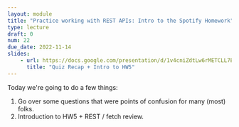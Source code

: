 ```yaml
---
layout: module
title: "Practice working with REST APIs: Intro to the Spotify Homework"
type: lecture
draft: 0
num: 22
due_date: 2022-11-14
slides: 
    - url: https://docs.google.com/presentation/d/1v4cniZdtLw6rMETCLL7EzXzpzdAgBt8nTn4tDL8JYEQ/edit?usp=sharing
      title: "Quiz Recap + Intro to HW5"
---
```


Today we're going to do a few things:
1. Go over some questions that were points of confusion for many (most) folks.
2. Introduction to HW5 + REST / fetch review.